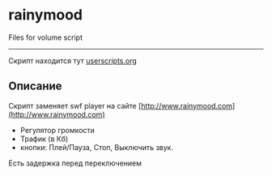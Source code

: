 rainymood
=========

Files for volume script

----------
Скрипт находится тут [userscripts.org](http://userscripts.org/scripts/show/168590) 

## Описание ##
Скрипт заменяет swf player на сайте [http://www.rainymood.com](http://www.rainymood.com) 

- Регулятор громкости
- Трафик (в Кб)
- кнопки: Плей/Пауза, Стоп, Выключить звук.

Есть задержка перед переключением

